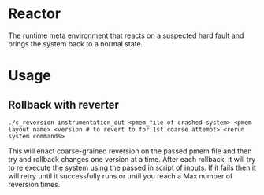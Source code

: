 # Reactor

The runtime meta environment that reacts on a suspected hard fault and brings
the system back to a normal state.

# Usage

## Rollback with reverter

```
./c_reversion instrumentation_out <pmem_file of crashed system> <pmem layout name> <version # to revert to for 1st coarse attempt> <rerun system commands>
```

This will enact coarse-grained reversion on the passed pmem file and then try and rollback changes
one version at a time. After each rollback, it will try to re execute the system using the passed in script of inputs.
If it fails then it will retry until it successfully runs or until you reach a Max number of reversion times.

